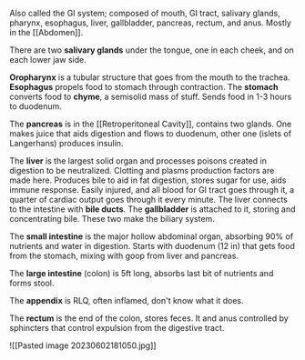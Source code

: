 Also called the GI system; composed of mouth, GI tract, salivary glands, pharynx, esophagus, liver, gallbladder, pancreas, rectum, and anus. Mostly in the [[Abdomen]]. 

There are two **salivary glands** under the tongue, one in each cheek, and on each lower jaw side.

**Oropharynx** is a tubular structure that goes from the mouth to the trachea.
**Esophagus** propels food to stomach through contraction.
The **stomach** converts food to **chyme**, a semisolid mass of stuff. Sends food in 1-3 hours to duodenum.

The **pancreas** is in the [[Retroperitoneal Cavity]], contains two glands. One makes juice that aids digestion and flows to duodenum, other one (islets of Langerhans) produces insulin.

The **liver** is the largest solid organ and processes poisons created in digestion to be neutralized. Clotting and plasms production factors are made here. Produces bile to aid in fat digestion, stores sugar for use, aids immune response. Easily injured, and all blood for GI tract goes through it, a quarter of cardiac output goes through it every minute.
The liver connects to the intestine with **bile ducts**. The **gallbladder** is attached to it, storing and concentrating bile. These two make the biliary system.

The **small intestine** is the major hollow abdominal organ, absorbing 90% of nutrients and water in digestion. Starts with duodenum (12 in) that gets food from the stomach, mixing with goop from liver and pancreas. 

The **large intestine** (colon) is 5ft long, absorbs last bit of nutrients and forms stool.

The **appendix** is RLQ, often inflamed, don't know what it does.

The **rectum** is the end of the colon, stores feces. It and anus controlled by sphincters that control expulsion from the digestive tract.

![[Pasted image 20230602181050.jpg]]
